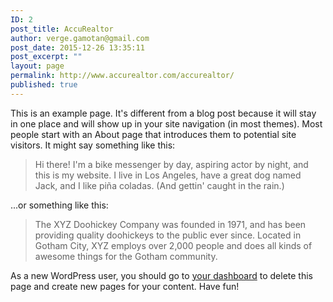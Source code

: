 ```yaml
---
ID: 2
post_title: AccuRealtor
author: verge.gamotan@gmail.com
post_date: 2015-12-26 13:35:11
post_excerpt: ""
layout: page
permalink: http://www.accurealtor.com/accurealtor/
published: true
---
```

This is an example page. It's different from a blog post because it will stay in one place and will show up in your site navigation (in most themes). Most people start with an About page that introduces them to potential site visitors. It might say something like this:

<blockquote>Hi there! I'm a bike messenger by day, aspiring actor by night, and this is my website. I live in Los Angeles, have a great dog named Jack, and I like pi&#241;a coladas. (And gettin' caught in the rain.)</blockquote>

...or something like this:

<blockquote>The XYZ Doohickey Company was founded in 1971, and has been providing quality doohickeys to the public ever since. Located in Gotham City, XYZ employs over 2,000 people and does all kinds of awesome things for the Gotham community.</blockquote>

As a new WordPress user, you should go to <a href="http://www.accurealtor.com/wp-admin/">your dashboard</a> to delete this page and create new pages for your content. Have fun!